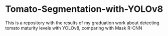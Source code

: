 # Tomato-Segmentation-with-YOLOv8
This is a repository with the results of my graduation work about detecting tomato maturity levels with YOLOv8, comparing with Mask R-CNN 
